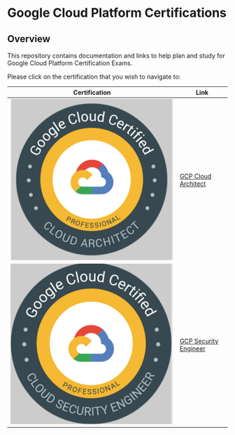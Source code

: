 # Google Cloud Platform Certifications

## Overview
This repository contains documentation and links to help plan and study for Google Cloud Platform Certification Exams.

Please click on the certification that you wish to navigate to:

|Certification| Link|
|-------------| ----|
|![GCP Cloud Architect](images/GCP-Arch.png)|[GCP Cloud Architect](/Cloud%20Architect%20Certification/README.md)|
|![GCP Sec Engineer](images/GCP-Sec-Eng.png)|[GCP Security Engineer](Security%20Engineer/README.md)|